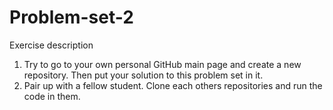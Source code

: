 # Problem-set-2

Exercise description
1. Try to go to your own personal GitHub main page and create a new repository. Then put your solution to this problem set in it.
2. Pair up with a fellow student. Clone each others repositories and run the code in them.

